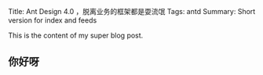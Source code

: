 Title: Ant Design 4.0 ，脱离业务的框架都是耍流氓
Tags: antd
Summary: Short version for index and feeds

This is the content of my super blog post.

## 你好呀